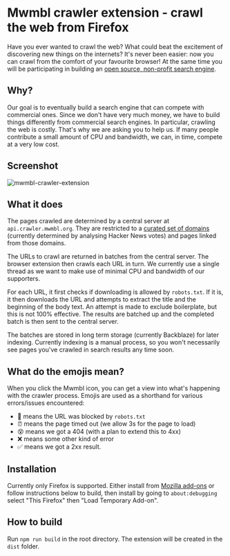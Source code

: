 # Mwmbl crawler extension - crawl the web from Firefox

Have you ever wanted to crawl the web? What could beat the excitement of discovering new things on the internets? It's never been easier: now you can crawl from the comfort of your favourite browser! At the same time you will be participating in building an [open source, non-profit search engine](https://mwmbl.org).

Why?
----

Our goal is to eventually build a search engine that can compete with commercial ones. Since we don't have very much money, we have to build things differently from commercial search engines. In particular, crawling the web is costly. That's why we are asking you to help us. If many people contribute a small amount of CPU and bandwidth, we can, in time, compete at a very low cost.

Screenshot
----------

![mwmbl-crawler-extension](https://user-images.githubusercontent.com/1283077/173198684-99886fa6-ed70-4df6-aa93-a09c58786b84.png)


What it does
------------

The pages crawled are determined by a central server at `api.crawler.mwmbl.org`. They are restricted to a [curated set of domains](https://github.com/mwmbl/mwmbl/blob/master/mwmbl/tinysearchengine/hn_top_domains_filtered.py) (currently determined by analysing Hacker News votes) and pages linked from those domains.

The URLs to crawl are returned in batches from the central server. The browser extension then crawls each URL in turn. We currently use a single thread as we want to make use of minimal CPU and bandwidth of our supporters.

For each URL, it first checks if downloading is allowed by `robots.txt`. If it is, it then downloads the URL and attempts to extract the title and the beginning of the body text. An attempt is made to exclude boilerplate, but this is not 100% effective. The results are batched up and the completed batch is then sent to the central server.

The batches are stored in long term storage (currently Backblaze) for later indexing. Currently indexing is a manual process, so you won't necessarily see pages you've crawled in search results any time soon.

What do the emojis mean?
------------------------

When you click the Mwmbl icon, you can get a view into what's happening with the crawler process. Emojis are used as a shorthand for various errors/issues encountered:

 - 🤖 means the URL was blocked by `robots.txt`
 - ⏰ means the page timed out (we allow 3s for the page to load)
 - 😵 means we got a 404 (with a plan to extend this to 4xx)
 - ❌ means some other kind of error
 - ✅ means we got a 2xx result.


Installation
------------

Currently only Firefox is supported. Either install from [Mozilla add-ons](https://addons.mozilla.org/en-GB/firefox/addon/mwmbl-web-crawler/) or follow instructions below to build, then install by going to `about:debugging` select "This Firefox" then "Load Temporary Add-on".


How to build
------------

Run `npm run build` in the root directory. The extension will be created in the `dist` folder.
